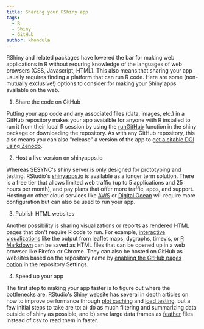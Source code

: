 ```yaml
---
title: Sharing your RShiny app
tags:
  - R
  - Shiny
  - GitHub
author: khondula
---
```


RShiny and related packages have lowered the bar for making web applications in R without requring knowledge of the languages of web browsers (CSS, Javascript, HTML). This also means that sharing your app usually requires finding a platform that can run R code. Here are some (non-mutually exclusive!) options to consider for making your Shiny apps available on the web. 

1. Share the code on GitHub

Putting your app code and any associated files (data, images, etc.) in a GitHub repository makes your app avaialble for anyone with R installed to run it from their local R session by using the [runGitHub](https://github.com/rstudio/shiny_example) function in the shiny package or downloading the repository. As with any GitHub repository, this also means you can also "release" a version of the app to [get a citable DOI using Zenodo](https://guides.github.com/activities/citable-code/). 

2. Host a live version on shinyapps.io

Whereas SESYNC's shiny server is only designed for prototyping and testing, RStudio's [shinyapps.io](http://www.shinyapps.io/) is available as a longer term solution. There is a free tier that allows limited web traffic (up to 5 applications and 25 hours per month), and pay plans that offer more traffic, apps, and support. Hosting on other cloud services like [AWS](https://www.r-bloggers.com/shiny-server-on-aws/) or [Digital Ocean](https://deanattali.com/2015/05/09/setup-rstudio-shiny-server-digital-ocean/) will require more configuration but can also be used to run your app.

3. Publish HTML websites 

Another possibility is sharing visualizations or reports as rendered HTML pages that don't require R code to run. For example, [interactive visualizations](https://www.htmlwidgets.org/showcase_leaflet.html) like the output from leaflet maps, dygraphs, timevis, or [R Markdown](https://rmarkdown.rstudio.com/) can be saved as HTML files that can be opened up in a web browser like Firefox or Chrome. They can also be hosted on GitHub as websites based on the repository name by [enabling the GitHub pages option](https://guides.github.com/features/pages/) in the repository Settings. 

4. Speed up your app

The first step to making your app faster is to figure out where the bottlenecks are. RStudio's Shiny website has several in depth articles on how to improve performance through [plot caching](http://shiny.rstudio.com/articles/plot-caching.html) and [load testing](https://rstudio.github.io/shinyloadtest/), but a few initial steps to take are to: a) do as much filtering and summarizing data outside of shiny as possible, and b) save large data frames as [feather](https://blog.rstudio.com/2016/03/29/feather/) files instead of csv to read them in faster. 

